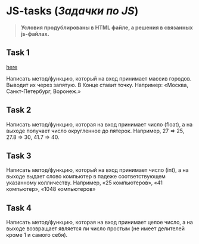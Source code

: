# JS-tasks (*Задачки по JS*)
>**Условия продублированы в HTML файле, а решения в связанных js-файлах.**
## Task 1 
[here](https://github.com/jeyefendi/js_test_tasks/tree/main/task_1)

Написать метод/функцию, который на вход принимает массив городов. Выводит их через запятую.
В Конце ставит точку.
Например:
«Москва, Санкт-Петербург, Воронеж.»

## Task 2

Написать метод/функцию, которая на вход принимает число (float), а на выходе получает число округленное до пятерок. Например, 27 => 25, 27.8 => 30, 41.7 => 40.

## Task 3

Написать метод/функцию, который на вход принимает число (int), а на выходе выдает слово компьютер в падеже соответствующем указанному колличеству. Например, «25 компьютеров», «41 компьютер», «1048 компьютеров»

## Task 4

Написать метод/функцию, которая на вход принимает целое число, а на выходе возвращает является ли число простым (не имеет делителей кроме 1 и самого себя).

